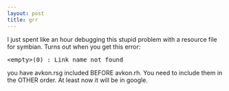 ```yaml
---
layout: post
title: grr 
---
```



I just spent like an hour debugging this stupid problem with a resource file for symbian. Turns out when you get this error:<pre>&lt;empty&gt;(0) : Link name not found </pre>

you have avkon.rsg included BEFORE avkon.rh. You need to include them in the OTHER order. At least now it will be in google.
